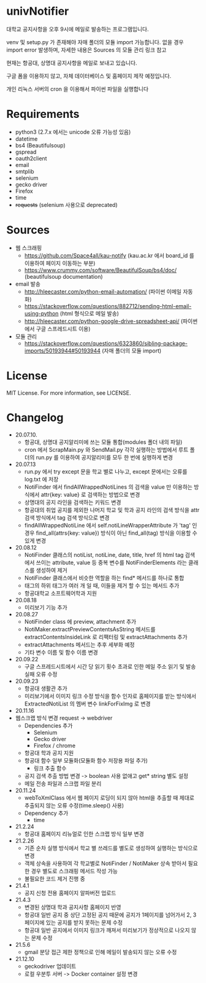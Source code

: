 # univNotifier
대학교 공지사항을 오후 9시에 메일로 발송하는 프로그램입니다.

venv 및 setup.py 가 존재해야 자매 폴더의 모듈 import 가능합니다. 없을 경우 import error 발생하며, 자세한 내용은 Sources 의 모듈 관리 링크 참고


현재는 항공대, 상명대 공지사항을 메일로 보내고 있습니다.

구글 폼을 이용하지 않고, 자체 데이터베이스 및 홈페이지 제작 예정입니다.


개인 리눅스 서버의 cron 을 이용해서 파이썬 파일을 실행합니다
# Requirements
- python3 (2.7.x 에서는 unicode 오류 가능성 있음)
- datetime
- bs4 (Beautifulsoup)
- gspread
- oauth2client
- email
- smtplib
- selenium
- gecko driver
- Firefox
- time
- ~~requests~~ (selenium 사용으로 deprecated)

# Sources
- 웹 스크래핑
  - https://github.com/Space4all/kau-notify (kau.ac.kr 에서 board_id 를 이용하여 페이지 이동하는 부분)
  - https://www.crummy.com/software/BeautifulSoup/bs4/doc/ (beautifulsoup documentation)
- email 발송
  - http://hleecaster.com/python-email-automation/ (파이썬 이메일 자동화)
  - https://stackoverflow.com/questions/882712/sending-html-email-using-python (html 형식으로 메일 발송)
  - http://hleecaster.com/python-google-drive-spreadsheet-api/ (파이썬에서 구글 스프레드시트 이용)
- 모듈 관리
  - https://stackoverflow.com/questions/6323860/sibling-package-imports/50193944#50193944 (자매 폴더의 모듈 import)
  
# License
MIT License. For more information, see LICENSE.

# Changelog
- 20.07.10.
  - 항공대, 상명대 공지알리미에 쓰는 모듈 통합(modules 폴더 내의 파일)
  - cron 에서 ScrapMain.py 와 SendMail.py 각각 실행하는 방법에서 루트 폴더의 run.py 를 이용하여 공지알리미를 모두 한 번에 실행하게 변경
- 20.07.13
  - run.py 에서 try except 문을 학교 별로 나누고, except 문에서는 오류를 log.txt 에 저장
  - NotiFinder 에서 findAllWrappedNotiLines 의 검색을 value 만 이용하는 방식에서 attr{key: value} 로 검색하는 방법으로 변경
  - 상명대의 공지 라인을 검색하는 키워드 변경
  - 항공대의 취업 공지를 제외한 나머지 학교 및 학과 공지 라인의 검색 방식을 attr 검색 방식에서 tag 검색 방식으로 변경
  - findAllWrappedNotiLine 에서 self.notiLineWrapperAttribute 가 'tag' 인 경우 find_all(attrs{key: value}) 방식이 아닌 find_all(tag) 방식을 이용할 수 있게 변경
- 20.08.12
  - NotiFinder 클래스의 notiList, notiLine, date, title, href 의 html tag 검색에서 쓰이는 attribute, value 등 중복 변수를 NotiFinderElements 라는 클래스를 생성하여 제거
  - NotiFinder 클래스에서 비슷한 역할을 하는 find* 메서드를 하나로 통합
  - 태그의 하위 태그가 여러 개 일 때, 이들을 제거 할 수 있는 메서드 추가
  - 항공대학교 소프트웨어학과 지원
- 20.08.18
  - 미리보기 기능 추가
- 20.08.27
  - NotiFinder class 에 preview, attachment 추가
  - NotiMaker.extractPreviewContentsAsString 메서드를 extractContentsInsideLink 로 리팩터링 및 extractAttachments 추가
  - extractAttachments 메서드는 추후 세부화 예정
  - 기타 변수 이름 및 함수 이름 변경
- 20.09.22
  - 구글 스프레드시트에서 시간 당 읽기 횟수 초과로 인한 메일 주소 읽기 및 발송 실패 오류 수정
- 20.09.23
  - 항공대 생활관 추가
  - 미리보기에서 이미지 링크 수정 방식을 함수 인자로 홈페이지를 받는 방식에서 ExtractedNotiList 의 멤버 변수 linkForFixImg 로 변경
- 20.11.16
- 웹스크랩 방식 변경 request -> webdriver
  - Dependencies 추가
    - Selenium
    - Gecko driver
    - Firefox / chrome
  - 항공대 학과 공지 지원
  - 항공대 함수 일부 모듈화(모듈화 함수 저장용 파일 추가)
    - 링크 추출 함수
  - 공지 검색 추출 방법 변경 -> boolean 사용 없애고 get* string 별도 설정
  - 메일 전송 파일과 스크랩 파일 분리
- 20.11.24
  - webToXmlClass 에서 웹 페이지 로딩이 되지 않아 html을 추출할 때 제대로 추출되지 않는 오류 수정(time.sleep() 사용)
  - Dependency 추가
    - time
- 21.2.24
  - 항공대 홈페이지 리뉴얼로 인한 스크랩 방식 일부 변경
- 21.2.26
  - 기존 순차 실행 방식에서 학교 별 쓰레드를 별도로 생성하여 실행하는 방식으로 변경
  - 객체 상속을 사용하여 각 학교별로 NotiFinder / NotiMaker 상속 받아서 필요 한 경우 별도로 스크래핑 메서드 작성 가능
  - 불필요한 코드 제거 진행 중
- 21.4.1
  - 공지 신청 전용 홈페이지 알파버전 업로드
- 21.4.3
  - 변경된 상명대 학과 공지사항 홈페이지 반영
  - 항공대 일반 공지 중 상단 고정된 공지 때문에 공지가 1페이지를 넘어가서 2, 3페이지에 있는 공지를 받지 못하는 문제 수정
  - 항공대 일반 공지에서 이미지 링크가 깨져서 미리보기가 정상적으로 나오지 않는 문제 수정
- 21.5.6
  - gmail 분당 접근 제한 정책으로 인해 메일이 발송되지 않는 오류 수정
- 21.12.10
  - geckodriver 업데이트
  - 로컬 우분투 서버 -> Docker container 설정 변경
